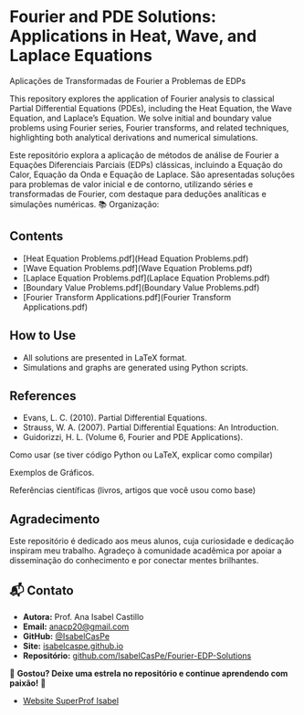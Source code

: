 # Fourier and PDE Solutions: Applications in Heat, Wave, and Laplace Equations

Aplicações de Transformadas de Fourier a Problemas de EDPs

This repository explores the application of Fourier analysis to classical Partial Differential Equations (PDEs), including the Heat Equation, the Wave Equation, and Laplace’s Equation. 
We solve initial and boundary value problems using Fourier series, Fourier transforms, and related techniques, highlighting both analytical derivations and numerical simulations.

Este repositório explora a aplicação de métodos de análise de Fourier a Equações Diferenciais Parciais (EDPs) clássicas, incluindo a Equação do Calor, Equação da Onda e Equação de Laplace.
São apresentadas soluções para problemas de valor inicial e de contorno, utilizando séries e transformadas de Fourier, com destaque para deduções analíticas e simulações numéricas.
📚 Organização:

## Contents
- [Heat Equation Problems.pdf](Head Equation Problems.pdf)
- [Wave Equation Problems.pdf](Wave Equation Problems.pdf)
- [Laplace Equation Problems.pdf](Laplace Equation Problems.pdf)
- [Boundary Value Problems.pdf](Boundary Value Problems.pdf)
- [Fourier Transform Applications.pdf](Fourier Transform Applications.pdf)

## How to Use
- All solutions are presented in LaTeX format.
- Simulations and graphs are generated using Python scripts.

## References
- Evans, L. C. (2010). Partial Differential Equations.
- Strauss, W. A. (2007). Partial Differential Equations: An Introduction.
- Guidorizzi, H. L. (Volume 6, Fourier and PDE Applications).

Como usar (se tiver código Python ou LaTeX, explicar como compilar)

Exemplos de Gráficos.

Referências científicas (livros, artigos que você usou como base)
## Agradecimento
Este repositório é dedicado aos meus alunos, cuja curiosidade e dedicação inspiram meu trabalho. Agradeço à comunidade acadêmica por apoiar a disseminação do conhecimento e por conectar mentes brilhantes.

## 📬 Contato
- **Autora:** Prof. Ana Isabel Castillo  
- **Email:** [anacp20@gmail.com](mailto:anacp20@gmail.com)  
- **GitHub:** [@IsabelCasPe](https://github.com/IsabelCasPe)  
- **Site:** [isabelcaspe.github.io](https://isabelcaspe.github.io/)  
- **Repositório:** [github.com/IsabelCasPe/Fourier-EDP-Solutions](https://github.com/IsabelCasPe/Fourier-EDP-Solutions)

🌟 **Gostou? Deixe uma estrela no repositório e continue aprendendo com paixão!** 🌟

- [Website SuperProf Isabel](https://www.superprof.com.br/doutoranda-matematica-aplicada-ime-usp-mestre-ciencias-pela-pme-escola-politecnica-usp-ofereco-reforco-universitario.html)

